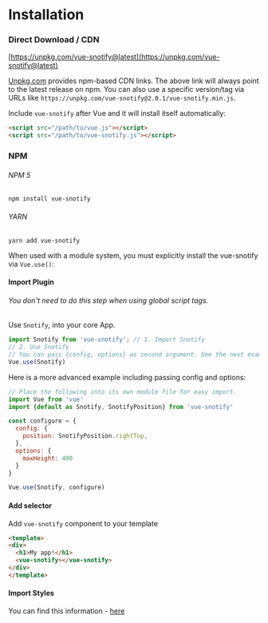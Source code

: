 # Installation

### Direct Download / CDN

[https://unpkg.com/vue-snotify@latest](https://unpkg.com/vue-snotify@latest)

<!--email_off-->
[Unpkg.com](https://unpkg.com) provides npm-based CDN links. The above link will always point to the latest release on npm. You can also use a specific version/tag via URLs like `https://unpkg.com/vue-snotify@2.0.1/vue-snotify.min.js`.
<!--/email_off-->

Include `vue-snotify` after Vue and it will install itself automatically:

``` html
<script src="/path/to/vue.js"></script>
<script src="/path/to/vue-snotify.js"></script>
```

### NPM

###### NPM 5
`npm install vue-snotify`
###### YARN
`yarn add vue-snotify`

When used with a module system, you must explicitly install the vue-snotify via `Vue.use()`:

#### Import Plugin 
###### You don't need to do this step when using global script tags.
Use `Snotify`, into your core App.
```javascript
import Snotify from 'vue-snotify'; // 1. Import Snotify
// 2. Use Snotify
// You can pass {config, options} as second argument. See the next example or setConfig in [API - Options] section 
Vue.use(Snotify)

```

Here is a more advanced example including passing config and options:
```javascript
// Place the following into its own module file for easy import.
import Vue from 'vue'
import {default as Snotify, SnotifyPosition} from 'vue-snotify'

const configure = {
  config: {
    position: SnotifyPosition.rightTop,
  },
  options: {
    maxHeight: 400
  }
}

Vue.use(Snotify, configure)

```

#### Add selector
Add `vue-snotify` component to your template

```html
<template>
<div>
  <h1>My app!</h1>
  <vue-snotify></vue-snotify>
</div>
</template>
```


#### Import Styles

You can find this information - [here](essentials/styling.md)

